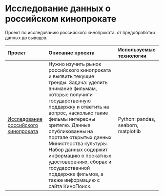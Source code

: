 # Исследование данных о российском кинопрокате
Проект по исследованию российского кинопроката: от предобработки данных до выводов.

| Проект  | Описание проекта                                                 | Используемые технологии | 
|:--------------------| :--------------------                                            | :--------------------   |
|[Исследование российского кинопроката](https://github.com/LinnLinnden/project_cinema/blob/469932e534a1fe9e0c20a7864cc1a4e739cc7e4d/%D0%9F%D1%80%D0%BE%D0%B5%D0%BA%D1%82%20%D0%98%D1%81%D1%81%D0%BB%D0%B5%D0%B4%D0%BE%D0%B2%D0%B0%D0%BD%D0%B8%D1%8F%20%D1%80%D0%BE%D1%81%D1%81%D0%B8%D0%B9%D1%81%D0%BA%D0%BE%D0%B3%D0%BE%20%D0%BA%D0%B8%D0%BD%D0%BE%D0%BF%D1%80%D0%BE%D0%BA%D0%B0%D1%82%D0%B0%20%D0%92%D0%BE%D0%BB%D0%BA%D0%BE%D0%B2%D0%B0.ipynb)| Нужно изучить рынок российского кинопроката и выявить текущие тренды. Задача: уделить внимание фильмам, которые получили государственную поддержку и ответить на вопрос, насколько такие фильмы интересны зрителю. Данные опубликованны на портале открытых данных Министерства культуры. Набор данных содержит информацию о прокатных удостоверениях, сборах и государственной поддержке фильмов, а также информацию с сайта КиноПоиск.| Python: pandas, seaborn, matplotlib | 

